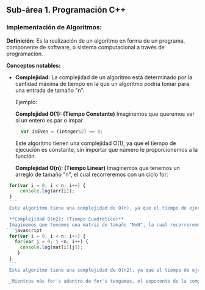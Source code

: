 ## Sub-área 1. Programación C++ ##

### Implementación de Algoritmos: ###
**Definición:** Es la realización de un algoritmo en forma de un programa, componente de software, o sistema computacional a través de programación.

**Conceptos notables:**
  - **Complejidad:** La complejidad de un algoritmo está determinado por la cantidad máxima de tiempo en la que un algoritmo podría tomar para una entrada de tamaño "n".
  
    Ejemplo:


    **Complejidad O(1): (Tiempo Constante)**
    Imaginemos que queremos ver si un entero es par o impar
    ```javascript
      var isEven = (integer%2) == 0; 
    ```
    Este algoritmo tienen una complejidad O(1), ya que el tiempo de ejecución es constante, sin importar que número le proporcionemos a la función.

    **Complejidad O(n): (Tiempo Linear)**
    Imaginemos que tenemos un arreglo de tamaño "n", el cual recorreremos con un ciclo for:
   ```javascript
    for(var i = 0; i < n; i++) {
        console.log(arr[i]);
    }
    ```
    Este algoritmo tiene una complejidad de O(n), ya que el tiempo de ejecución aumentará de manera líneal a la cantidad de elementos que el arreglo tenga.

    **Complejidad O(n2): (Tiempo Cuadratico)**
    Imaginemos que tenemos una matriz de tamaño "NxN", la cual recorreremos con un ciclo for:
   ```javascript
    for(var i = 0; i < n; i++) {
      for(var j = 0; j <n; i++) {
        console.log(mat[i][j]);
       }
    }
    ```
    Este algoritmo tiene una complejidad de O(n2), ya que el tiempo de ejecución aumentará al cuadrado en base a la cantidad de elementos en la matriz.

    _Mientras más for's adentro de for's tengamos, el exponente de la complejidad irá subiendo._


  
  
